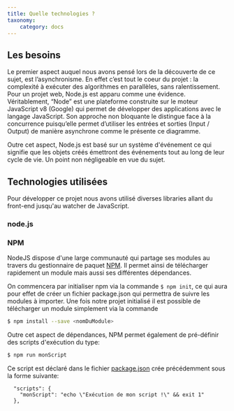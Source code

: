 ```yaml
---
title: Quelle technologies ?
taxonomy:
    category: docs
---
```


## Les besoins
Le premier aspect auquel nous avons pensé lors de la découverte de ce sujet, est l’asynchronisme. En effet c’est tout le coeur du projet : la complexité à exécuter des algorithmes en parallèles, sans ralentissement.  
Pour un projet web, Node.js est apparu comme une évidence. Véritablement, “Node” est une plateforme construite sur le moteur JavaScript v8 (Google) qui permet de développer des applications avec le langage JavaScript.
Son approche non bloquante le distingue face à la concurrence puisqu’elle permet d’utiliser les entrées et sorties (Input / Output) de manière asynchrone comme le présente ce diagramme.


Outre cet aspect, Node.js est basé sur un système d'événement ce qui signifie que les objets créés émettront des événements tout au long de leur cycle de vie. Un point non négligeable en vue du sujet.

[](diagram.jpg)



## Technologies utilisées
Pour développer ce projet nous avons utilisé diverses libraries allant du front-end jusqu'au watcher de JavaScript.

### node.js


### NPM

NodeJS dispose d'une large communauté qui partage ses modules au travers du gestionnaire de paquet [NPM](https://www.npmjs.com/). Il permet ainsi de télécharger rapidement un module mais aussi ses différentes dépendances.

On commencera par initialiser npm via la commande `$ npm init`, ce qui aura pour effet de créer un fichier package.json qui permettra de suivre les modules à importer. Une fois notre projet initialisé il est possible de télécharger un module simplement via la commande 
```bash
$ npm install --save <nomDuModule>
```

Outre cet aspect de dépendances, NPM permet également de pré-définir des scripts d'exécution du type:
```bash
$ npm run monScript
```

Ce script est déclaré dans le fichier [package.json](https://github.com/TPCISIIE/WebLab/blob/master/package.json) crée précédemment sous la forme suivante:
```
  "scripts": {
    "monScript": "echo \"Exécution de mon script !\" && exit 1"
  },
```
